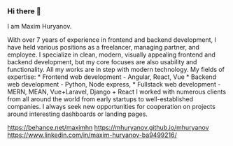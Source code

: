 ### Hi there 👋

I am Maxim Huryanov.

With over 7 years of experience in frontend and backend development, I have held various positions as a freelancer, managing partner, and employee. I specialize in clean, modern, visually appealing frontend and backend development, but my core focuses are also usability and functionality. All my works are in step with modern technology. My fields of expertise: * Frontend web development - Angular, React, Vue * Backend web development - Python, Node express, * Fullstack web development - MERN, MEAN, Vue+Laravel, Django + React I worked with numerous clients from all around the world from early startups to well-established companies. I always seek new opportunities for cooperation on projects around interesting dashboards or landing pages.

https://behance.net/maximhn
https://mhuryanov.github.io/mhuryanov
https://www.linkedin.com/in/maxim-huryanov-ba9499216/
